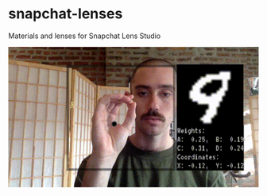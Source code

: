 # snapchat-lenses
Materials and lenses for Snapchat Lens Studio

![mnist-autoencoder-vis](https://github.com/mcullan/snapchat-lenses/blob/master/preview-gifs/mnist-autoencoder-visualization.gif)
